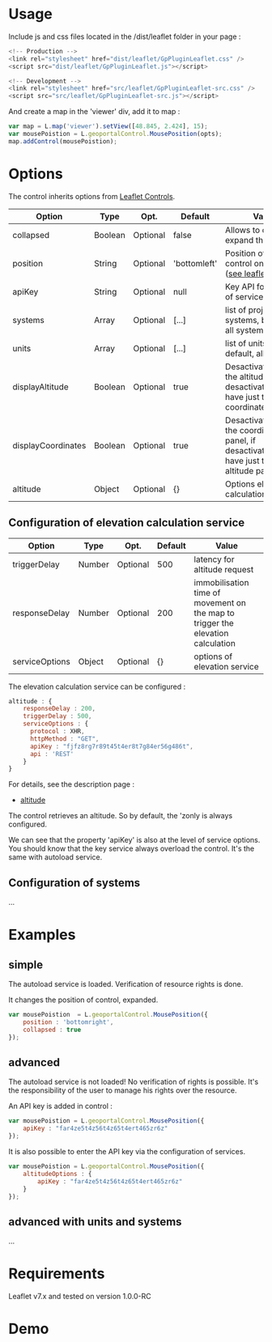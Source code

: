 # Usage

Include js and css files located in the /dist/leaflet folder in your page :

``` javascript
<!-- Production -->
<link rel="stylesheet" href="dist/leaflet/GpPluginLeaflet.css" />
<script src="dist/leaflet/GpPluginLeaflet.js"></script>
```

``` javascript
<!-- Development -->
<link rel="stylesheet" href="src/leaflet/GpPluginLeaflet-src.css" />
<script src="src/leaflet/GpPluginLeaflet-src.js"></script>
```

And create a map in the 'viewer' div, add it to map :
``` javascript
var map = L.map('viewer').setView([48.845, 2.424], 15);
var mousePoistion = L.geoportalControl.MousePosition(opts);
map.addControl(mousePoistion);
```

# Options

The control inherits options from [Leaflet Controls](http://leafletjs.com/reference.html#control).

Option      |  Type   |    Opt.   | Default    | Value
-|-|-|-|-|
collapsed   | Boolean | Optional | false     | Allows to control to expand the control
position    | String  | Optional | 'bottomleft' | Position of the control on the map ([see leaflet options](http://leafletjs.com/reference.html#control-positions))
apiKey      | String  | Optional | null      | Key API for the use of services
systems     | Array   | Optional | [...]     | list of projection systems, by default, all systems
units       | Array   | Optional | [...]     | list of units, by default, all units
displayAltitude| Boolean | Optional | true     | Desactivate/activate the altitude panel, if desactivate, so have just the coordinate panel
displayCoordinates| Boolean | Optional | true     | Desactivate/activate the coordinate panel, if desactivate, so have just the altitude panel
altitude    | Object  | Optional | {}        | Options elevation calculation service

## Configuration of elevation calculation service

Option      |  Type   |    Opt.   | Default    | Value
-|-|-|-|-|
triggerDelay  | Number | Optional  | 500       | latency for altitude request
responseDelay | Number | Optional  | 200       | immobilisation time of movement on the map to trigger the elevation calculation
serviceOptions  | Object  | Optional | {}      | options of elevation service

The elevation calculation service can be configured :

``` javascript
altitude : {
    responseDelay : 200,
    triggerDelay : 500,
    serviceOptions : {
      protocol : XHR,
      httpMethod : "GET",
      apiKey : "fjfz8rg7r89t45t4er8t7g84er56g486t",
      api : 'REST'
    }
}
```

For details, see the description page :
- [altitude](./../bibacces/dd_services_altimetrie.html)

The control retrieves an altitude.
So by default, the 'zonly is always configured.

We can see that the property 'apiKey' is also at the level of service options.
You should know that the key service always overload the control.
It's the same with autoload service.

## Configuration of systems

...

# Examples

## simple

The autoload service is loaded.
Verification of resource rights is done.

It changes the position of control, expanded.

``` javascript
var mousePoistion  = L.geoportalControl.MousePosition({
    position : 'bottomright',
    collapsed : true
});
```

## advanced

The autoload service is not loaded!
No verification of rights is possible.
It's the responsibility of the user to manage his rights over the resource.

An API key is added in control :

``` javascript
var mousePoistion = L.geoportalControl.MousePosition({
    apiKey : "far4ze5t4z56t4z65t4ert465zr6z"
});
```

It is also possible to enter the API key via the configuration of services.

``` javascript
var mousePoistion = L.geoportalControl.MousePosition({
    altitudeOptions : {
        apiKey : "far4ze5t4z56t4z65t4ert465zr6z"
    }
});
```
## advanced with units and systems

...

# Requirements

Leaflet v7.x and tested on version 1.0.0-RC

# Demo

<!-- Library Leaflet -->
<link rel="stylesheet" href="../lib/leaflet/leaflet.css" />
<script src="../lib/leaflet/leaflet.js"></script>

<!-- Plugin leaflet IGN -->
<link rel="stylesheet" href="../dist/leaflet/GpPluginLeaflet<%- mode %>.css" />
<script src="../dist/leaflet/GpPluginLeaflet<%- mode %>.js" data-key="jhyvi0fgmnuxvfv0zjzorvdn"></script>

<!-- code -->
<script>
window.onload = function () {

  var layer = L.geoportalLayer.WMS({
    layer : "ORTHOIMAGERY.ORTHOPHOTOS"
  });

  var map  = L.map('map', {
    zoom : 2,
    center : L.latLng(48, 2)
  });

  layer.addTo(map);

  var mouse = L.geoportalControl.MousePosition();

  map.addControl(mouse);
}
</script>

<div id="map" style="height: 400px;"></div>
